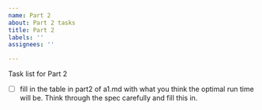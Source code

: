 ```yaml
---
name: Part 2
about: Part 2 tasks
title: Part 2
labels: ''
assignees: ''

---
```


Task list for Part 2

- [ ] fill in the table in part2 of a1.md with what you think the optimal run time will be.  Think through the spec carefully and fill this in.
